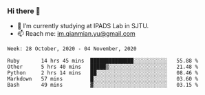 ### Hi there 👋

- 🔭 I’m currently studying at IPADS Lab in SJTU.
- 📫 Reach me: im.qianmian.yu@gmail.com

<!--START_SECTION:waka-->
```text
Week: 28 October, 2020 - 04 November, 2020

Ruby       14 hrs 45 mins  ██████████████░░░░░░░░░░░   55.88 % 
Other      5 hrs 40 mins   █████▒░░░░░░░░░░░░░░░░░░░   21.48 % 
Python     2 hrs 14 mins   ██░░░░░░░░░░░░░░░░░░░░░░░   08.46 % 
Markdown   57 mins         █░░░░░░░░░░░░░░░░░░░░░░░░   03.60 % 
Bash       49 mins         ▓░░░░░░░░░░░░░░░░░░░░░░░░   03.15 % 
```
<!--END_SECTION:waka-->

<!--
**yqmmm/yqmmm** is a ✨ _special_ ✨ repository because its `README.md` (this file) appears on your GitHub profile.

Here are some ideas to get you started:

- 🔭 I’m currently working on ...
- 🌱 I’m currently learning ...
- 👯 I’m looking to collaborate on ...
- 🤔 I’m looking for help with ...
- 💬 Ask me about ...
- 📫 How to reach me: ...
- 😄 Pronouns: ...
- ⚡ Fun fact: ...
-->
